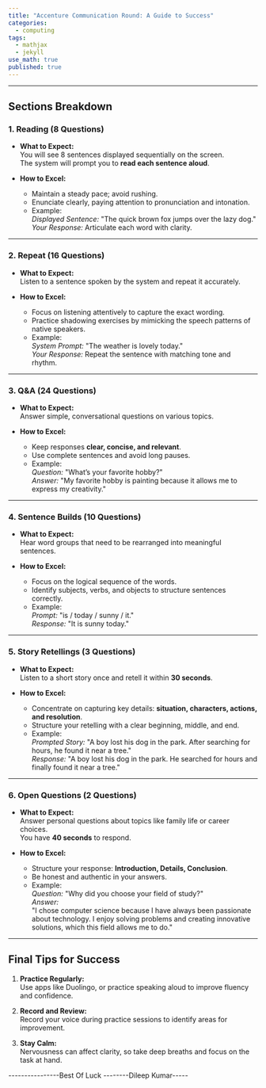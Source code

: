 ```yaml
---
title: "Accenture Communication Round: A Guide to Success"
categories:
  - computing
tags:
  - mathjax
  - jekyll
use_math: true
published: true
---
```




---

## **Sections Breakdown**

### **1. Reading (8 Questions)**  
- **What to Expect:**  
  You will see 8 sentences displayed sequentially on the screen.  
  The system will prompt you to **read each sentence aloud**.  

- **How to Excel:**  
  - Maintain a steady pace; avoid rushing.  
  - Enunciate clearly, paying attention to pronunciation and intonation.  
  - Example:  
    *Displayed Sentence:* "The quick brown fox jumps over the lazy dog."  
    *Your Response:* Articulate each word with clarity.  

---

### **2. Repeat (16 Questions)**  
- **What to Expect:**  
  Listen to a sentence spoken by the system and repeat it accurately.  

- **How to Excel:**  
  - Focus on listening attentively to capture the exact wording.  
  - Practice shadowing exercises by mimicking the speech patterns of native speakers.  
  - Example:  
    *System Prompt:* "The weather is lovely today."  
    *Your Response:* Repeat the sentence with matching tone and rhythm.  

---

### **3. Q&A (24 Questions)**  
- **What to Expect:**  
  Answer simple, conversational questions on various topics.  

- **How to Excel:**  
  - Keep responses **clear, concise, and relevant**.  
  - Use complete sentences and avoid long pauses.  
  - Example:  
    *Question:* "What’s your favorite hobby?"  
    *Answer:* "My favorite hobby is painting because it allows me to express my creativity."  

---

### **4. Sentence Builds (10 Questions)**  
- **What to Expect:**  
  Hear word groups that need to be rearranged into meaningful sentences.  

- **How to Excel:**  
  - Focus on the logical sequence of the words.  
  - Identify subjects, verbs, and objects to structure sentences correctly.  
  - Example:  
    *Prompt:* "is / today / sunny / it."  
    *Response:* "It is sunny today."  

---

### **5. Story Retellings (3 Questions)**  
- **What to Expect:**  
  Listen to a short story once and retell it within **30 seconds**.  

- **How to Excel:**  
  - Concentrate on capturing key details: **situation, characters, actions, and resolution**.  
  - Structure your retelling with a clear beginning, middle, and end.  
  - Example:  
    *Prompted Story:* "A boy lost his dog in the park. After searching for hours, he found it near a tree."  
    *Response:* "A boy lost his dog in the park. He searched for hours and finally found it near a tree."  

---

### **6. Open Questions (2 Questions)**  
- **What to Expect:**  
  Answer personal questions about topics like family life or career choices.  
  You have **40 seconds** to respond.  

- **How to Excel:**  
  - Structure your response: **Introduction, Details, Conclusion**.  
  - Be honest and authentic in your answers.  
  - Example:  
    *Question:* "Why did you choose your field of study?"  
    *Answer:*  
    "I chose computer science because I have always been passionate about technology. I enjoy solving problems and creating innovative solutions, which this field allows me to do."  

---

## **Final Tips for Success**
1. **Practice Regularly:**  
   Use apps like Duolingo, or practice speaking aloud to improve fluency and confidence.  

2. **Record and Review:**  
   Record your voice during practice sessions to identify areas for improvement.  

3. **Stay Calm:**  
   Nervousness can affect clarity, so take deep breaths and focus on the task at hand.  

----------------Best Of Luck --------Dileep Kumar-----